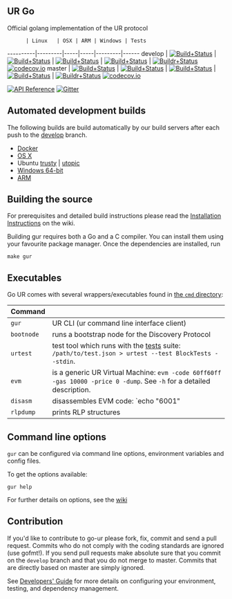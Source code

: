 ## UR Go

Official golang implementation of the UR protocol

          | Linux   | OSX | ARM | Windows | Tests
----------|---------|-----|-----|---------|------
develop   | [![Build+Status](https://build.urdev.com/buildstatusimage?builder=Linux%20Go%20develop%20branch)](https://build.urdev.com/builders/Linux%20Go%20develop%20branch/builds/-1) | [![Build+Status](https://build.urdev.com/buildstatusimage?builder=Linux%20Go%20develop%20branch)](https://build.urdev.com/builders/OSX%20Go%20develop%20branch/builds/-1) | [![Build+Status](https://build.urdev.com/buildstatusimage?builder=ARM%20Go%20develop%20branch)](https://build.urdev.com/builders/ARM%20Go%20develop%20branch/builds/-1) | [![Build+Status](https://build.urdev.com/buildstatusimage?builder=Windows%20Go%20develop%20branch)](https://build.urdev.com/builders/Windows%20Go%20develop%20branch/builds/-1) | [![Buildr+Status](https://travis-ci.org/ur/go-ur.svg?branch=develop)](https://travis-ci.org/ur/go-ur) [![codecov.io](http://codecov.io/github/ur/go-ur/coverage.svg?branch=develop)](http://codecov.io/github/ur/go-ur?branch=develop)
master    | [![Build+Status](https://build.urdev.com/buildstatusimage?builder=Linux%20Go%20master%20branch)](https://build.urdev.com/builders/Linux%20Go%20master%20branch/builds/-1) | [![Build+Status](https://build.urdev.com/buildstatusimage?builder=OSX%20Go%20master%20branch)](https://build.urdev.com/builders/OSX%20Go%20master%20branch/builds/-1) | [![Build+Status](https://build.urdev.com/buildstatusimage?builder=ARM%20Go%20master%20branch)](https://build.urdev.com/builders/ARM%20Go%20master%20branch/builds/-1) | [![Build+Status](https://build.urdev.com/buildstatusimage?builder=Windows%20Go%20master%20branch)](https://build.urdev.com/builders/Windows%20Go%20master%20branch/builds/-1) | [![Buildr+Status](https://travis-ci.org/ur/go-ur.svg?branch=master)](https://travis-ci.org/ur/go-ur) [![codecov.io](http://codecov.io/github/ur/go-ur/coverage.svg?branch=master)](http://codecov.io/github/ur/go-ur?branch=master)

[![API Reference](
https://camo.githubusercontent.com/915b7be44ada53c290eb157634330494ebe3e30a/68747470733a2f2f676f646f632e6f72672f6769746875622e636f6d2f676f6c616e672f6764646f3f7374617475732e737667
)](https://godoc.org/github.com/ur/go-ur) 
[![Gitter](https://badges.gitter.im/Join%20Chat.svg)](https://gitter.im/ur/go-ur?utm_source=badge&utm_medium=badge&utm_campaign=pr-badge)

## Automated development builds

The following builds are build automatically by our build servers after each push to the [develop](https://github.com/ur/go-ur/tree/develop) branch.

* [Docker](https://registry.hub.docker.com/u/ur/client-go/)
* [OS X](http://build.urdev.com/builds/OSX%20Go%20develop%20branch/Mist-OSX-latest.dmg)
* Ubuntu
  [trusty](https://build.urdev.com/builds/Linux%20Go%20develop%20deb%20i386-trusty/latest/) |
  [utopic](https://build.urdev.com/builds/Linux%20Go%20develop%20deb%20i386-utopic/latest/)
* [Windows 64-bit](https://build.urdev.com/builds/Windows%20Go%20develop%20branch/Gur-Win64-latest.zip)
* [ARM](https://build.urdev.com/builds/ARM%20Go%20develop%20branch/gur-ARM-latest.tar.bz2)

## Building the source

For prerequisites and detailed build instructions please read the
[Installation Instructions](https://github.com/ur/go-ur/wiki/Building-UR)
on the wiki.

Building gur requires both a Go and a C compiler.
You can install them using your favourite package manager.
Once the dependencies are installed, run

    make gur

## Executables

Go UR comes with several wrappers/executables found in 
[the `cmd` directory](https://github.com/ur/go-ur/tree/develop/cmd):

 Command  |         |
----------|---------|
`gur` | UR CLI (ur command line interface client) |
`bootnode` | runs a bootstrap node for the Discovery Protocol |
`urtest` | test tool which runs with the [tests](https://github.com/ur/tests) suite: `/path/to/test.json > urtest --test BlockTests --stdin`.
`evm` | is a generic UR Virtual Machine: `evm -code 60ff60ff -gas 10000 -price 0 -dump`. See `-h` for a detailed description. |
`disasm` | disassembles EVM code: `echo "6001" | disasm` |
`rlpdump` | prints RLP structures |

## Command line options

`gur` can be configured via command line options, environment variables and config files.

To get the options available:

    gur help

For further details on options, see the [wiki](https://github.com/ur/go-ur/wiki/Command-Line-Options)

## Contribution

If you'd like to contribute to go-ur please fork, fix, commit and
send a pull request. Commits who do not comply with the coding standards
are ignored (use gofmt!). If you send pull requests make absolute sure that you
commit on the `develop` branch and that you do not merge to master.
Commits that are directly based on master are simply ignored.

See [Developers' Guide](https://github.com/ur/go-ur/wiki/Developers'-Guide)
for more details on configuring your environment, testing, and
dependency management.

